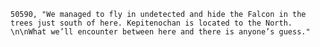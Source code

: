 ﻿```text
50590, "We managed to fly in undetected and hide the Falcon in the trees just south of here. Kepitenochan is located to the North. \n\nWhat we’ll encounter between here and there is anyone’s guess."
```